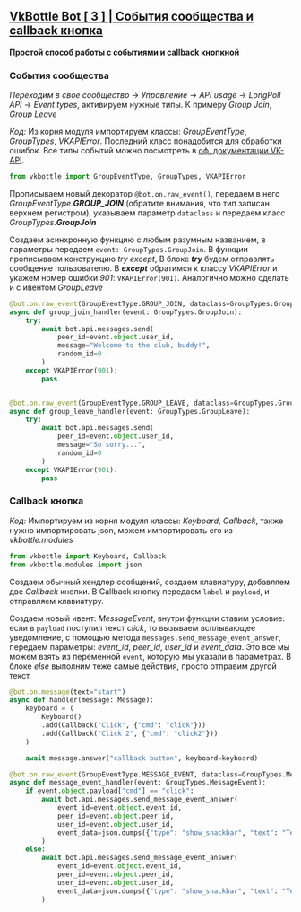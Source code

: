 ## [VkBottle Bot [ 3 ] | События сообщества и callback кнопка](https://youtu.be/hRTiOXwjxMw)
__Простой способ работы с событиями и callback кнопкной__

### События сообщества

*Переходим в свое сообщество* -> *Управление* -> *API usage* -> *LongPoll API* -> *Event types*, активируем нужные типы. К примеру *Group Join*, *Group Leave*

*Код:* Из корня модуля импортируем классы: *GroupEventType*, *GroupTypes*, *VKAPIError*. Последний класс понадобится для обработки ошибок. Все типы событий можно посмотреть в [оф. документации VK-API](https://vk.com/dev/groups_events).

```py
from vkbottle import GroupEventType, GroupTypes, VKAPIError
```

Прописываем новый декоратор `@bot.on.raw_event()`, передаем в него *GroupEventType.__GROUP_JOIN__* (обратите внимания, что тип записан верхнем регистром), указываем параметр `dataclass` и передаем класс *GroupTypes.__GroupJoin__*

Создаем асинхронную функцию с любым разумным названием, в параметры передаем `event: GroupTypes.GroupJoin`. В функции прописываем конструкцию *try except*, В блоке __*try*__ будем отправлять сообщение пользователю. В __*except*__ обратимся к классу *VKAPIError* и укажем номер ошибки *901*: `VKAPIError(901)`. Аналогично можно сделать и с ивентом *GroupLeave*

```py
@bot.on.raw_event(GroupEventType.GROUP_JOIN, dataclass=GroupTypes.GroupJoin)
async def group_join_handler(event: GroupTypes.GroupJoin):
	try:
		await bot.api.messages.send(
			peer_id=event.object.user_id,
			message="Welcome to the club, buddy!",
			random_id=0
		)
	except VKAPIError(901):
		pass


@bot.on.raw_event(GroupEventType.GROUP_LEAVE, dataclass=GroupTypes.GroupLeave)
async def group_leave_handler(event: GroupTypes.GroupLeave):
	try:
		await bot.api.messages.send(
			peer_id=event.object.user_id,
			message="So sorry...",
			random_id=0
		)
	except VKAPIError(901):
		pass
```

### Callback кнопка

*Код:* Импортируем из корня модуля классы: *Keyboard*, *Callback*, также нужно импортировать json, можем импортировать его из *vkbottle.modules* 

```py
from vkbottle import Keyboard, Callback
from vkbottle.modules import json
```

Создаем обычный хендлер сообщений, создаем клавиатуру, добавляем две *Callback* кнопки. В Callback кнопку передаем `label` и `payload`, и отправляем клавиатуру.

Создаем новый ивент: *MessageEvent*, внутри функции ставим условие: если в `payload` поступил текст *click*, то вызываем всплывающее уведомление, с помощью метода `messages.send_message_event_answer`, передаем параметры: *event_id*, *peer_id*, *user_id* и *event_data*. Это все мы можем взять из переменной `event`, которую мы указали в параметрах. В блоке *else* выполним теже самые действия, просто отправим другой текст.

```py
@bot.on.message(text="start")
async def handler(message: Message):
	keyboard = (
		Keyboard()
		.add(Callback("Click", {"cmd": "click"}))
		.add(Callback("Click 2", {"cmd": "click2"}))
	)

	await message.answer("callback button", keyboard=keyboard)

@bot.on.raw_event(GroupEventType.MESSAGE_EVENT, dataclass=GroupTypes.MessageEvent)
async def message_event_handler(event: GroupTypes.MessageEvent):
	if event.object.payload["cmd"] == "click":
		await bot.api.messages.send_message_event_answer(
			event_id=event.object.event_id,
			peer_id=event.object.peer_id,
			user_id=event.object.user_id,
			event_data=json.dumps({"type": "show_snackbar", "text": "Test message"})
		)
	else:
		await bot.api.messages.send_message_event_answer(
			event_id=event.object.event_id,
			peer_id=event.object.peer_id,
			user_id=event.object.user_id,
			event_data=json.dumps({"type": "show_snackbar", "text": "Test message 2"})
		)
```
